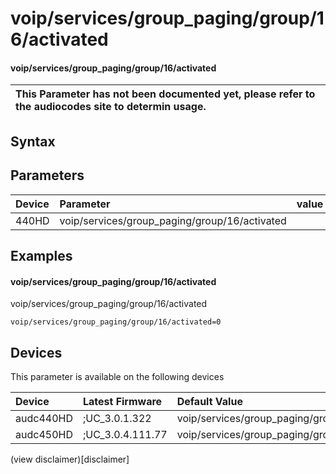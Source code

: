 ﻿---
description: voip/services/group_paging/group/16/activated
search: false
---

# voip/services/group_paging/group/16/activated

#### voip/services/group_paging/group/16/activated


| This Parameter has not been documented yet, please refer to the audiocodes site to determin usage.  | 
| :--- |

## Syntax

## Parameters
|Device|Parameter|value|Description|
|:---|:---|:---|:---|
| 440HD | voip/services/group_paging/group/16/activated |  |  |

## Examples
#### voip/services/group_paging/group/16/activated

voip/services/group_paging/group/16/activated

```
voip/services/group_paging/group/16/activated=0
```

## Devices
This parameter is available on the following devices

| Device | Latest Firmware | Default Value |
|:---|:---|:---|
| audc440HD | ;UC_3.0.1.322 | voip/services/group_paging/group/16/activated=0 
| audc450HD | ;UC_3.0.4.111.77 | voip/services/group_paging/group/16/activated=0 

(view disclaimer)[disclaimer]
